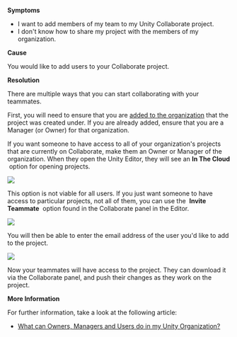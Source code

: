 
        

**Symptoms** 

*   I want to add members of my team to my Unity Collaborate project.
*   I don't know how to share my project with the members of my organization.

**Cause** 

You would like to add users to your Collaborate project.

**Resolution** 

There are multiple ways that you can start collaborating with your teammates.

First, you will need to ensure that you are [added to the organization](https://support.unity3d.com/hc/en-us/articles/206494363?flash_digest=5b70b4cd427b7454a65b034ae07430f363d9599c) that the project was created under. If you are already added, ensure that you are a Manager (or Owner) for that organization.

If you want someone to have access to all of your organization's projects that are currently on Collaborate, make them an Owner or Manager of the organization. When they open the Unity Editor, they will see an **In The Cloud**  option for opening projects.

![](/hc/en-us/article_attachments/115001458183/Screen_Shot_2017-01-30_at_14.55.36.png)

This option is not viable for all users. If you just want someone to have access to particular projects, not all of them, you can use the  **Invite Teammate**  option found in the Collaborate panel in the Editor.

![](/hc/en-us/article_attachments/115001480426/Screen_Shot_2017-01-30_at_10.17.45.png)

You will then be able to enter the email address of the user you'd like to add to the project.

![](/hc/en-us/article_attachments/115001458263/Screen_Shot_2017-01-30_at_10.17.55.png)

Now your teammates will have access to the project. They can download it via the Collaborate panel, and push their changes as they work on the project.

**More Information** 

For further information, take a look at the following article:

*   [What can Owners, Managers and Users do in my Unity Organization?](https://support.unity3d.com/hc/en-us/articles/210202863-What-can-Owners-Managers-and-Users-do-in-my-Unity-Organization-)
      